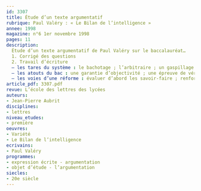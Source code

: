 ```yaml
---
id: 3307
title: Étude d’un texte argumentatif 
rubrique: Paul Valéry : « Le Bilan de l’intelligence »
annee: 1998
magazine: n°6 1er novembre 1998
pages: 11
description: 
  Étude d’un texte argumentatif de Paul Valéry sur le baccalauréat…
  1. Corrigé des questions
  2. Travail d’écriture
  – les tares du système : le bachotage ; l’arbitraire ; un gaspillage généralisé
  – les atouts du bac : une garantie d’objectivité ; une épreuve de vérité ; un rite social
  – les voies d’une réforme : évaluer d’abord les savoir-faire ; renforcer le contrôle continu
article_pdf: 3307.pdf
revue: L’école des lettres des lycées
auteurs:
- Jean-Pierre Aubrit
disciplines:
- lettres
niveau_etudes:
- première
oeuvres:
- Variété
- Le Bilan de l’intelligence
ecrivains:
- Paul Valéry
programmes:
- expression écrite - argumentation
- objet d’étude - l’argumentation
siecles:
- 20e siècle
---
```

